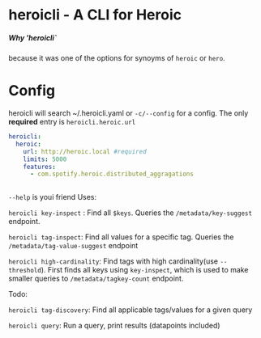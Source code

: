 # heroicli - A CLI for Heroic

##### Why 'heroicli`
because it was one of the options for synoyms of `heroic` or `hero`.


# Config 

heroicli will search ~/.heroicli.yaml or `-c/--config` for a config. The only **required** entry is `heroicli.heroic.url` 

```yaml
heroicli:
  heroic:
    url: http://heroic.local #required
    limits: 5000
    features: 
      - com.spotify.heroic.distributed_aggragations
    
```

`--help` is youi friend
Uses:

`heroicli key-inspect` : Find all `$keys`. Queries the `/metadata/key-suggest` endpoint. 

`heroicli tag-inspect`: Find all values for a specific tag. Queries the `/metadata/tag-value-suggest` endpoint

`heroicli high-cardinality`: Find tags with high cardinality(use `--threshold`). First finds all keys using `key-inspect`, which is used to make smaller queries to `/metadata/tagkey-count` endpoint.



Todo:

`heroicli tag-discovery`: Find all applicable tags/values for a given query 

`heroicli query`: Run a query, print results (datapoints included)


